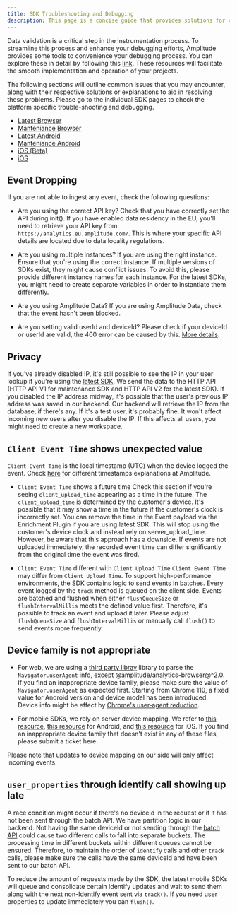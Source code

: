 ```yaml
---
title: SDK Troubleshooting and Debugging 
description: This page is a concise guide that provides solutions for common problems, debugging techniques, best practices, and troubleshooting guides to help developers efficiently resolve the SDKs related issues.
---
```


Data validation is a critical step in the instrumentation process. To streamline this process and enhance your debugging efforts, Amplitude provides some tools to convenience your debugging process. You can explore these in detail by following this [link](../debugger). These resources will facilitate the smooth implementation and operation of your projects.

The following sections will outline common issues that you may encounter, along with their respective solutions or explanations to aid in resolving these problems. Please go to the individual SDK pages to check the platform specific trouble-shooting and debugging. 

* [Latest Browser](../sdks/typescript-browser/#troubleshooting-and-debugging)
* [Manteniance Browser](../sdks/javascript/#troubleshooting-and-debugging)
* [Latest Android](../sdks/android-kotlin/#troubleshooting-and-debugging)
* [Manteniance Android](../sdks/android/#troubleshooting-and-debugging)
* [iOS (Beta)](../sdks/ios/#troubleshooting-and-debugging)
* [iOS](../sdks/ios-swift/#troubleshooting-and-debugging)

## Event Dropping

If you are not able to ingest any event, check the following questions:

* Are you using the correct API key? 
Check that you have correctly set the API during init(). If you have enabled data residency in the EU, you'll need to retrieve your API key from `https://analytics.eu.amplitude.com/`. This is where your specific API details are located due to data locality regulations.

* Are you using multiple instances? 
If you are using the right instance. Ensure that you're using the correct instance. If multiple versions of SDKs exist, they might cause conflict issues. To avoid this, please provide different instance names for each instance. For the latest SDKs, you might need to create separate variables in order to instantiate them differently.

* Are you using Amplitude Data? 
If you are using Amplitude Data, check that the event hasn't been blocked.

* Are you setting valid userId and deviceId?
Please check if your deviceId or userId are valid, the 400 error can be caused by this. [More details](../../analytics/apis/http-v2-api/#device-ids-and-user-ids-minimum-length).

## Privacy 

If you've already disabled IP, it's still possible to see the IP in your user lookup if you're using the [latest SDK](../sdks/sdk-architecture/). We send the data to the HTTP API (HTTP API V1 for maintenance SDK and HTTP API V2 for the latest SDK). If you disabled the IP address midway, it's possible that the user's previous IP address was saved in our backend. Our backend will retrieve the IP from the database, if there's any. If it's a test user, it's probably fine. It won't affect incoming new users after you disable the IP. If this affects all users, you might need to create a new workspace.

## `Client Event Time` shows unexpected value

`Client Event Time` is the local timestamp (UTC) when the device logged the event. Check [here](https://help.amplitude.com/hc/en-us/articles/229313067#Raw-Data-Fields) for different timestamps explanations at Amplitude.

* `Client Event Time` shows a future time
Check this section if you're seeing `client_upload_time` appearing as a time in the future. The `client_upload_time` is determined by the customer's device. It's possible that it may show a time in the future if the customer's clock is incorrectly set. You can remove the time in the Event payload via the Enrichment Plugin if you are using latest SDK. This will stop using the customer's device clock and instead rely on server_upload_time. However, be aware that this approach has a downside. If events are not uploaded immediately, the recorded event time can differ significantly from the original time the event was fired.

* `Client Event Time` different with `Client Upload Time`
`Client Event Time` may differ from `Client Upload Time`. To support high-performance environments, the SDK contains logic to send events in batches. Every event logged by the `track` method is queued on the client side. Events are batched and flushed when either `flushQueueSize` or `flushIntervalMillis` meets the defined value first. Therefore, it's possible to track an event and upload it later. Please adjust `flushQueueSize` and `flushIntervalMillis` or manually call `flush()` to send events more frequently.

## Device family is not appropriate

* For web, we are using a [third party libray](https://github.com/faisalman/ua-parser-js) library to parse the `Navigator.userAgent` info, except @amplitude/analytics-browser@^2.0. If you find an inappropriate device family, please make sure the value of `Navigator.userAgent` as expected first. Starting from Chrome 110, a fixed value for Android version and device model has been introduced. Device info might be effect by [Chrome's user‑agent reduction](https://developer.chrome.com/blog/user-agent-reduction-android-model-and-version/#fixed-android-version-and-device-model-starting-from-chrome-110).

* For mobile SDKs, we rely on server device mapping. We refer to [this resource](http://storage.googleapis.com/play_public/supported_devices.html), [this resource](https://en.wikipedia.org/wiki/List_of_Android_smartphones) for Android, and [this resource](https://en.wikipedia.org/wiki/Comparison_of_tablet_computers) for iOS. If you find an inappropriate device family that doesn't exist in any of these files, please submit a ticket here. 

Please note that updates to device mapping on our side will only affect incoming events.

## `user_properties` through identify call showing up late

A race condition might occur if there's no deviceId in the request or if it has not been sent through the batch API. We have partition logic in our backend. Not having the same deviceId or not sending through the [batch API](../../analytics/apis/batch-event-upload-api/?h=batch+api) could cause two different calls to fall into separate buckets. The processing time in different buckets within different queues cannot be ensured. Therefore, to maintain the order of `identify` calls and other `track` calls, please make sure the calls have the same deviceId and have been sent to our batch API.

To reduce the amount of requests made by the SDK, the latest mobile SDKs will queue and consolidate certain Identify updates and wait to send them along with the next non-Identify event sent via `track()`. If you need user properties to update immediately you can `flush()`.